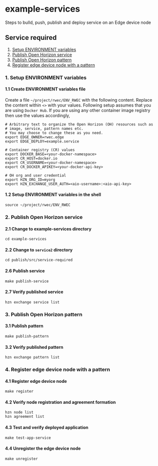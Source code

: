 # example-services

Steps to bulld, push, publish and deploy service on an Edge device node

## Service required
1. [Setup ENVIRONMENT variables](#1-setup-environment-variables)
2. [Publish Open Horizon service](#2-publish-open-horizon-service) 
3. [Publish Open Horizon pattern](#3-publish-open-horizon-pattern)
4. [Register edge device node with a pattern](#4-register-edge-device-node-with-a-pattern)

### 1. Setup ENVIRONMENT variables
#### 1.1 Create ENVIRONMENT variables file
Create a file `~/project/rwec/ENV_RWEC` with the following content. 
Replace the content within `<>` with your values. 
Following setup assumes that you are using `Docker Hub`. 
If you are using any other container image registry then use the values accordingly, 

```
# Arbitrary text to organize the Open Horizon (OH) resources such as
# image, service, pattern names etc.
# You may choose to change these as you need. 
export EDGE_OWNER=rwec.edge
export EDGE_DEPLOY=example.service

# Container registry (CR) values
export DOCKER_BASE=<your-docker-namespace>
export CR_HOST=docker.io
export CR_USERNAME=<your-docker-namespace>
export CR_DOCKER_APIKEY=<your-docker-api-key>

# OH org and user credential 
export HZN_ORG_ID=myorg
export HZN_EXCHANGE_USER_AUTH=<aio-username>:<aio-api-key>
```
#### 1.2 Setup ENVIRONMENT variables in the shell 
```
source ~/project/rwec/ENV_RWEC
```

### 2. Publish Open Horizon service  
#### 2.1 Change to example-services directory
```
cd example-services
```
#### 2.2 Change to `service2` directory
```
cd publish/src/service-required
```
#### 2.6 Publish service
```
make publish-service
```
#### 2.7 Verify published service
```
hzn exchange service list
```
### 3. Publish Open Horizon pattern 
#### 3.1 Publish pattern
```
make publish-pattern 
```
#### 3.2 Verify published pattern
```
hzn exchange pattern list 
```
### 4. Register edge device node with a pattern 
#### 4.1 Register edge device node 
```
make register
```
#### 4.2 Verify node registration and agreement formation
```
hzn node list 
hzn agreement list
```
#### 4.3 Test and verify deployed application
```
make test-app-service
```
#### 4.4 Unregister the edge device node 
```
make unregister
```



